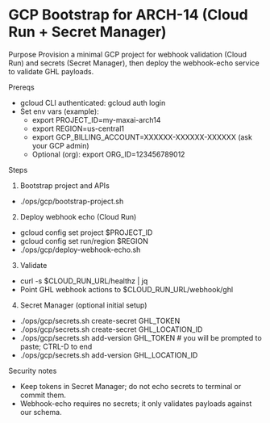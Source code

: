 # GCP Bootstrap for ARCH-14 (Cloud Run + Secret Manager)

Purpose
Provision a minimal GCP project for webhook validation (Cloud Run) and secrets (Secret Manager), then deploy the webhook-echo service to validate GHL payloads.

Prereqs
- gcloud CLI authenticated: gcloud auth login
- Set env vars (example):
  - export PROJECT_ID=my-maxai-arch14
  - export REGION=us-central1
  - export GCP_BILLING_ACCOUNT=XXXXXX-XXXXXX-XXXXXX (ask your GCP admin)
  - Optional (org): export ORG_ID=123456789012

Steps
1) Bootstrap project and APIs
- ./ops/gcp/bootstrap-project.sh

2) Deploy webhook echo (Cloud Run)
- gcloud config set project $PROJECT_ID
- gcloud config set run/region $REGION
- ./ops/gcp/deploy-webhook-echo.sh

3) Validate
- curl -s $CLOUD_RUN_URL/healthz | jq
- Point GHL webhook actions to $CLOUD_RUN_URL/webhook/ghl

4) Secret Manager (optional initial setup)
- ./ops/gcp/secrets.sh create-secret GHL_TOKEN
- ./ops/gcp/secrets.sh create-secret GHL_LOCATION_ID
- ./ops/gcp/secrets.sh add-version GHL_TOKEN  # you will be prompted to paste; CTRL-D to end
- ./ops/gcp/secrets.sh add-version GHL_LOCATION_ID

Security notes
- Keep tokens in Secret Manager; do not echo secrets to terminal or commit them.
- Webhook-echo requires no secrets; it only validates payloads against our schema.
